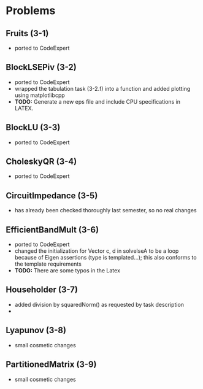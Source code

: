 # Problems

## Fruits (3-1)

- ported to CodeExpert

## BlockLSEPiv (3-2)

- ported to CodeExpert
- wrapped the tabulation task (3-2.f) into a function and added plotting using matplotlibcpp
- **TODO:** Generate a new eps file and include CPU specifications in LATEX.

## BlockLU (3-3)
- ported to CodeExpert

## CholeskyQR (3-4)
- ported to CodeExpert

## CircuitImpedance (3-5)
- has already been checked thoroughly last semester, so no real changes

## EfficientBandMult (3-6)
- ported to CodeExpert
- changed the initialization for Vector c, d in solvelseA to be a loop because of Eigen assertions (type is templated...); this also conforms to the template requirements
- **TODO:** There are some typos in the Latex

## Householder (3-7)
- added division by squaredNorm() as requested by task description
- 

## Lyapunov (3-8)
- small cosmetic changes

## PartitionedMatrix (3-9)
- small cosmetic changes
